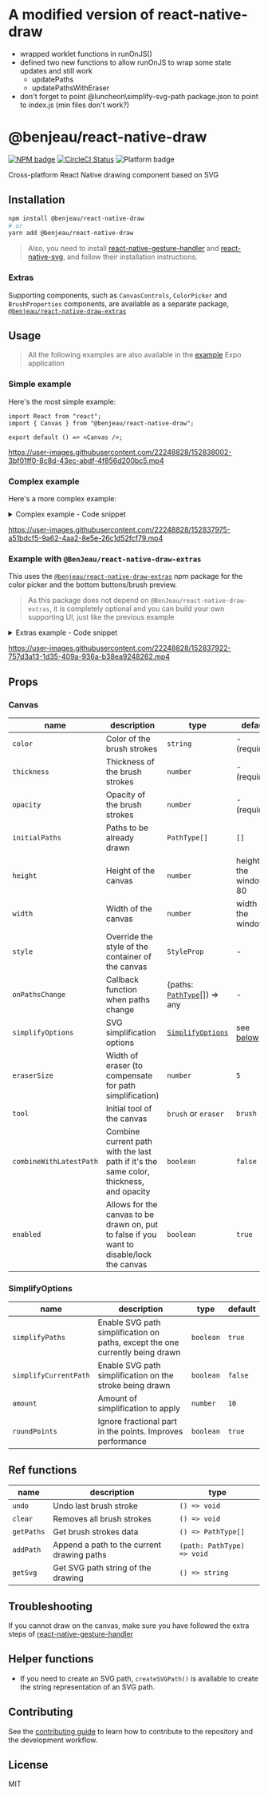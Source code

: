 # A modified version of react-native-draw

- wrapped worklet functions in runOnJS()
- defined two new functions to allow runOnJS to wrap some state updates and still work
  - updatePaths
  - updatePathsWithEraser
- don't forget to point @luncheon\simplify-svg-path package.json to point to index.js (min files don't work?)

# @benjeau/react-native-draw

[![NPM badge](https://img.shields.io/npm/v/@benjeau/react-native-draw)](https://www.npmjs.com/package/@benjeau/react-native-draw) [![CircleCI Status](https://img.shields.io/circleci/build/gh/BenJeau/react-native-draw)](https://app.circleci.com/pipelines/github/BenJeau/react-native-draw) ![Platform badge](https://img.shields.io/badge/platform-android%20%7C%20ios%20%7C%20web-blue)

Cross-platform React Native drawing component based on SVG

## Installation

```sh
npm install @benjeau/react-native-draw
# or
yarn add @benjeau/react-native-draw
```

> Also, you need to install [react-native-gesture-handler](https://github.com/software-mansion/react-native-gesture-handler) and [react-native-svg](https://github.com/react-native-svg/react-native-svg), and follow their installation instructions.

### Extras

Supporting components, such as `CanvasControls`, `ColorPicker` and `BrushProperties` components, are available as a separate package, [`@benjeau/react-native-draw-extras`](https://github.com/BenJeau/react-native-draw/tree/master/packages/react-native-draw-extras)

## Usage

> All the following examples are also available in the [example](./example/) Expo application

### Simple example

Here's the most simple example:

```tsx
import React from "react";
import { Canvas } from "@benjeau/react-native-draw";

export default () => <Canvas />;
```

https://user-images.githubusercontent.com/22248828/152838002-3bf01ff0-8c8d-43ec-abdf-4f856d200bc5.mp4

### Complex example

Here's a more complex example:

<details>
  <summary>Complex example - Code snippet</summary>

```tsx
import React, { useRef } from "react";
import { Button } from "react-native";
import { Canvas, CanvasRef } from "@benjeau/react-native-draw";

export default () => {
  const canvasRef = useRef<CanvasRef>(null);

  const handleUndo = () => {
    canvasRef.current?.undo();
  };

  const handleClear = () => {
    canvasRef.current?.clear();
  };

  return (
    <>
      <Canvas
        ref={canvasRef}
        height={600}
        color="red"
        thickness={20}
        opacity={0.6}
        style={{ backgroundColor: "black" }}
      />
      <Button title="Undo" onPress={handleUndo} />
      <Button title="Clear" onPress={handleClear} />
    </>
  );
};
```

</details>

https://user-images.githubusercontent.com/22248828/152837975-a51bdcf5-9a62-4aa2-8e5e-26c1d52fcf79.mp4

### Example with `@BenJeau/react-native-draw-extras`

This uses the [`@benjeau/react-native-draw-extras`](https://github.com/BenJeau/react-native-draw/tree/master/packages/react-native-draw-extras) npm package for the color picker and the bottom buttons/brush preview.

> As this package does not depend on `@BenJeau/react-native-draw-extras`, it is completely optional and you can build your own supporting UI, just like the previous example

<details>
  <summary>Extras example - Code snippet</summary>

```tsx
import React, { useRef, useState } from "react";
import { Animated, StyleSheet, View } from "react-native";
import {
  BrushProperties,
  Canvas,
  CanvasControls,
  CanvasRef,
  DEFAULT_COLORS,
  DrawingTool,
} from "@benjeau/react-native-draw";

export default () => {
  const canvasRef = useRef<CanvasRef>(null);

  const [color, setColor] = useState(DEFAULT_COLORS[0][0][0]);
  const [thickness, setThickness] = useState(5);
  const [opacity, setOpacity] = useState(1);
  const [tool, setTool] = useState(DrawingTool.Brush);
  const [visibleBrushProperties, setVisibleBrushProperties] = useState(false);

  const handleUndo = () => {
    canvasRef.current?.undo();
  };

  const handleClear = () => {
    canvasRef.current?.clear();
  };

  const handleToggleEraser = () => {
    setTool((prev) =>
      prev === DrawingTool.Brush ? DrawingTool.Eraser : DrawingTool.Brush
    );
  };

  const [overlayOpacity] = useState(new Animated.Value(0));
  const handleToggleBrushProperties = () => {
    if (!visibleBrushProperties) {
      setVisibleBrushProperties(true);

      Animated.timing(overlayOpacity, {
        toValue: 1,
        duration: 200,
        useNativeDriver: true,
      }).start();
    } else {
      Animated.timing(overlayOpacity, {
        toValue: 0,
        duration: 200,
        useNativeDriver: true,
      }).start(() => {
        setVisibleBrushProperties(false);
      });
    }
  };

  return (
    <>
      <Canvas
        ref={canvasRef}
        height={600}
        color={color}
        thickness={thickness}
        opacity={opacity}
        tool={tool}
        style={{
          borderBottomWidth: StyleSheet.hairlineWidth,
          borderColor: "#ccc",
        }}
      />
      <View>
        <CanvasControls
          onUndo={handleUndo}
          onClear={handleClear}
          onToggleEraser={handleToggleEraser}
          onToggleBrushProperties={handleToggleBrushProperties}
          tool={tool}
          color={color}
          opacity={opacity}
          thickness={thickness}
        />
        {visibleBrushProperties && (
          <BrushProperties
            color={color}
            thickness={thickness}
            opacity={opacity}
            onColorChange={setColor}
            onThicknessChange={setThickness}
            onOpacityChange={setOpacity}
            style={{
              position: "absolute",
              bottom: 80,
              left: 0,
              right: 0,
              padding: 10,
              backgroundColor: "#f2f2f2",
              borderTopEndRadius: 10,
              borderTopStartRadius: 10,
              borderWidth: StyleSheet.hairlineWidth,
              borderBottomWidth: 0,
              borderTopColor: "#ccc",
              opacity: overlayOpacity,
            }}
          />
        )}
      </View>
    </>
  );
};
```

</details>

https://user-images.githubusercontent.com/22248828/152837922-757d3a13-1d35-409a-936a-b38ea9248262.mp4

## Props

### Canvas

| name                    | description                                                                               | type                                           | default                       |
| ----------------------- | ----------------------------------------------------------------------------------------- | ---------------------------------------------- | ----------------------------- |
| `color`                 | Color of the brush strokes                                                                | `string`                                       | - (required)                  |
| `thickness`             | Thickness of the brush strokes                                                            | `number`                                       | - (required)                  |
| `opacity`               | Opacity of the brush strokes                                                              | `number`                                       | - (required)                  |
| `initialPaths`          | Paths to be already drawn                                                                 | `PathType[]`                                   | `[]`                          |
| `height`                | Height of the canvas                                                                      | `number`                                       | height of the window - 80     |
| `width`                 | Width of the canvas                                                                       | `number`                                       | width of the window           |
| `style`                 | Override the style of the container of the canvas                                         | `StyleProp`                                    | -                             |
| `onPathsChange`         | Callback function when paths change                                                       | (paths: [`PathType`](./src/types.ts)[]) => any | -                             |
| `simplifyOptions`       | SVG simplification options                                                                | [`SimplifyOptions`](./src/Draw.tsx)            | see [below](#SimplifyOptions) |
| `eraserSize`            | Width of eraser (to compensate for path simplification)                                   | `number`                                       | `5`                           |
| `tool`                  | Initial tool of the canvas                                                                | `brush` or `eraser`                            | `brush`                       |
| `combineWithLatestPath` | Combine current path with the last path if it's the same color, thickness, and opacity    | `boolean`                                      | `false`                       |
| `enabled`               | Allows for the canvas to be drawn on, put to false if you want to disable/lock the canvas | `boolean`                                      | `true`                        |

### SimplifyOptions

| name                  | description                                                                   | type      | default |
| --------------------- | ----------------------------------------------------------------------------- | --------- | ------- |
| `simplifyPaths`       | Enable SVG path simplification on paths, except the one currently being drawn | `boolean` | `true`  |
| `simplifyCurrentPath` | Enable SVG path simplification on the stroke being drawn                      | `boolean` | `false` |
| `amount`              | Amount of simplification to apply                                             | `number`  | `10`    |
| `roundPoints`         | Ignore fractional part in the points. Improves performance                    | `boolean` | `true`  |

## Ref functions

| name       | description                                | type                       |
| ---------- | ------------------------------------------ | -------------------------- |
| `undo`     | Undo last brush stroke                     | `() => void`               |
| `clear`    | Removes all brush strokes                  | `() => void`               |
| `getPaths` | Get brush strokes data                     | `() => PathType[]`         |
| `addPath`  | Append a path to the current drawing paths | `(path: PathType) => void` |
| `getSvg`   | Get SVG path string of the drawing         | `() => string`             |

## Troubleshooting

If you cannot draw on the canvas, make sure you have followed the extra steps of [react-native-gesture-handler](https://github.com/software-mansion/react-native-gesture-handler)

## Helper functions

- If you need to create an SVG path, `createSVGPath()` is available to create the string representation of an SVG path.

## Contributing

See the [contributing guide](CONTRIBUTING.md) to learn how to contribute to the repository and the development workflow.

## License

MIT
